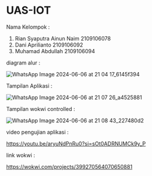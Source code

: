 # UAS-IOT


Nama Kelompok : 
1. Rian Syaputra Ainun Naim 2109106078
2. Dani Aprilianto 2109106092
3. Muhamad Abdullah 2109106094

diagram alur :

![WhatsApp Image 2024-06-06 at 21 04 17_6145f394](https://github.com/AexonJP/UAS-IOT/assets/92908255/d4a77a9a-5e50-439a-a8cd-5ea1a0eeea2e)


Tampilan Aplikasi : 

![WhatsApp Image 2024-06-06 at 21 07 26_a4525881](https://github.com/AexonJP/UAS-IOT/assets/92908255/7c58a822-6362-4d42-af8e-0af598476770)


Tampilan wokwi controlled :

![WhatsApp Image 2024-06-06 at 21 08 43_227480d2](https://github.com/AexonJP/UAS-IOT/assets/92908255/86ea85a0-b0ec-45f1-a19d-7a550699d36f)


video pengujian aplikasi : 

https://youtu.be/aryuNdPnRu0?si=sOt0ADRNUMCk9y_P

link wokwi :

https://wokwi.com/projects/399270564070650881
